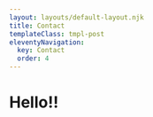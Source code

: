 ```yaml
---
layout: layouts/default-layout.njk
title: Contact
templateClass: tmpl-post
eleventyNavigation:
  key: Contact
  order: 4
---
```


<h1>Hello!!</h1>